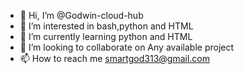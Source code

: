 - 👋 Hi, I’m @Godwin-cloud-hub
- 👀 I’m interested in bash,python and HTML
- 🌱 I’m currently learning python and HTML
- 💞️ I’m looking to collaborate on Any available project
- 📫 How to reach me smartgod313@gmail.com

<!---
Godwin-cloud-hub/Godwin-cloud-hub is a ✨ special ✨ repository because its `README.md` (this file) appears on your GitHub profile.
You can click the Preview link to take a look at your changes.
--->
